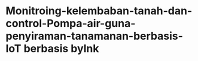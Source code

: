 # Monitroing-kelembaban-tanah-dan-control-Pompa-air-guna-penyiraman-tanamanan-berbasis-IoT berbasis bylnk
